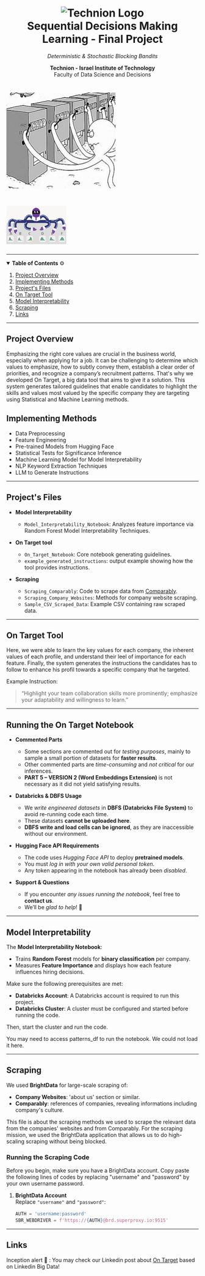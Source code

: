 <h1 align="center">
  <img src="https://upload.wikimedia.org/wikipedia/commons/b/b7/Technion_logo.svg" alt="Technion Logo" height="100">
  <br>
  Sequential Decisions Making Learning - Final Project
</h1>

<p align="center">
  <em>Deterministic & Stochastic Blocking Bandits</em>
</p>

<p align="center">
  <strong>Technion - Israel Institute of Technology</strong> <br>
  Faculty of Data Science and Decisions
</p>

<h1 align="left">
  <img src="https://github.com/tombijaoui/Sequential-Decision-Making-Project/blob/main/Pictures%20MAB/Crazy%20Squid%20MAB.png" alt="Crazy Squid MAB" height="250">
</h1>

<h1 align="left">
  <img src="https://github.com/tombijaoui/Sequential-Decision-Making-Project/blob/main/Pictures%20MAB/Squid%20MAB%20Distributions.png" alt="Squid MAB Distribution" height="100">
</h1>

---

<details open>
<summary><strong>Table of Contents</strong> ⚙️</summary>

1. [Project Overview](#project-overview)  
2. [Implementing Methods](#implementing--methods)  
3. [Project's Files](#projects-files)  
4. [On Target Tool](#on-target-tool)  
5. [Model Interpretability](#model-interpretability)  
6. [Scraping](#scraping)  
7. [Links](#links)  

</details>

---

## Project Overview
Emphasizing the right core values are crucial in the business world, especially when applying for a job. It can be challenging to determine which values to emphasize, how to subtly convey them, establish a clear order of priorities, and recognize a company’s recruitment patterns. That's why we developed On Target, a  big data tool that aims to give it a solution. This system generates tailored guidelines that enable candidates to highlight the skills and values most valued by the specific company they are targeting using Statistical and Machine Learning methods.

## Implementing Methods

* Data Preprocessing
* Feature Engineering
* Pre-trained Models from Hugging Face
* Statistical Tests for Significance Inference
* Machine Learning Model for Model Interpretability
* NLP Keyword Extraction Techniques
* LLM to Generate Instructions

---

## Project's Files
- **Model Interpretability**
  - `Model_Interpretability_Notebook`: Analyzes feature importance via Random Forest Model Interpretability Techniques.

- **On Target tool**
  - `On_Target_Notebook`: Core notebook generating guidelines.
  - `example_generated_instructions`: output example showing how the tool provides instructions.

- **Scraping**
  - `Scraping_Comparably`: Code to scrape data from [Comparably](https://www.comparably.com).
  - `Scraping_Company_Websites`: Methods for company website scraping.
  - `Sample_CSV_Scraped_Data`: Example CSV containing raw scraped data.

---

## On Target Tool
Here, we were able to learn the key values for each company, the inherent values of each profile, and understand their leel of importance for each feature. Finally, the system generates the instructions the candidates has to follow to enhance his profil towards a specific company that he targeted.

Example Instruction:
> “Highlight your team collaboration skills more prominently; emphasize your adaptability and willingness to learn.”

---

## Running the On Target Notebook

- **Commented Parts**  
  - Some sections are commented out for *testing purposes*, mainly to sample a small portion of datasets for **faster results**.  
  - Other commented parts are *time-consuming* and *not critical* for our inferences.  
  - **PART 5 – VERSION 2 (Word Embeddings Extension)** is not necessary as it did not yield satisfying results.

- **Databricks & DBFS Usage**  
  - We *write engineered datasets* in **DBFS (Databricks File System)** to avoid re-running code each time.  
  - These datasets **cannot be uploaded here**.  
  - **DBFS write and load cells can be ignored**, as they are inaccessible without our environment.

- **Hugging Face API Requirements**  
  - The code uses *Hugging Face API* to deploy **pretrained models**.  
  - You must *log in with your own valid personal token*.  
  - Any token appearing in the notebook has already been *disabled*.

- **Support & Questions**  
  - If you encounter *any issues running the notebook*, feel free to **contact us**.  
  - We’ll be *glad to help*! 🎯

---

## Model Interpretability
The **Model Interpretability Notebook**:
- Trains **Random Forest** models for **binary classification** per company.
- Measures **Feature Importance** and displays how each feature influences hiring decisions.

Make sure the following prerequisites are met:

- **Databricks Account**: A Databricks account is required to run this project.  
- **Databricks Cluster**: A cluster must be configured and started before running the code.

Then, start the cluster and run the code.

You may need to access patterns_df to run the notebook. We could not load it here.

---

## Scraping
We used **BrightData** for large-scale scraping of:
- **Company Websites**: 'about us' section or similar.
- **Comparably**: references of companies, revealing informations including company's culture.

This file is about the scraping methods we used to scrape the relevant data from the companies' websites and from Comparably. For the scraping mission, we used the BrightData application that allows us to do high-scaling scraping without being blocked. 


### Running the Scraping Code
Before you begin, make sure you have a BrightData account. Copy paste the following lines of codes by replacing "username" and "password" by your own username password.

1. **BrightData Account**  
   Replace `"username"` and `"password"`:
   ```python
   AUTH = 'username:password'
   SBR_WEBDRIVER = f'https://{AUTH}@brd.superproxy.io:9515'


---

## Links

Inception alert 🚨 : You may check our Linkedin post about [On Target](https://www.linkedin.com/posts/tom-bijaoui-2799402ab_machinelearning-bigdata-nlp-activity-7293316200053248000-um9R?utm_source=share&utm_medium=member_ios&rcm=ACoAAEq2IX0Bx9yjkh8KcKEaqRrj5e5HWYojE1c) based on Linkedin Big Data!

